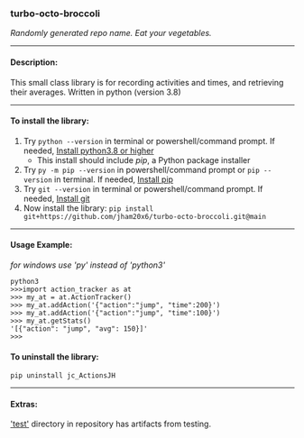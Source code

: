 ### turbo-octo-broccoli 
*Randomly generated repo name.  Eat your vegetables.*
___
#### Description:
This small class library is for recording activities and times, and retrieving their averages.
Written in python (version 3.8)
___
#### To install the library:
1. Try `python --version` in terminal or powershell/command prompt.  If needed, [Install python3.8 or higher](https://www.python.org/downloads/)
	- This install should include *pip*, a Python package installer
2. Try `py -m pip --version` in powershell/command prompt or `pip --version` in terminal. If needed, [Install pip](https://pip.pypa.io/en/stable/installing/)
3. Try `git --version` in terminal or powershell/command prompt. If needed, [Install git](https://git-scm.com/downloads)  
4. Now install the library: `pip install git+https://github.com/jham20x6/turbo-octo-broccoli.git@main`
___
#### Usage Example:
*for windows use 'py' instead of 'python3'*
```
python3
>>>import action_tracker as at
>>> my_at = at.ActionTracker()
>>> my_at.addAction('{"action":"jump", "time":200}')
>>> my_at.addAction('{"action":"jump", "time":100}')
>>> my_at.getStats()
'[{"action": "jump", "avg": 150}]'
>>> 
```
#### To uninstall the library:
`pip uninstall jc_ActionsJH`
___
#### Extras:
['test'](https://github.com/jham20x6/turbo-octo-broccoli/tree/main/action_tracker/test) directory in repository has artifacts from testing.
